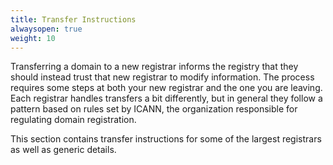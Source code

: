```yaml
---
title: Transfer Instructions
alwaysopen: true
weight: 10
---
```

Transferring a domain to a new registrar informs the registry that they should instead trust that new registrar to modify information. The process requires some steps at both your new registrar and the one you are leaving. Each registrar handles transfers a bit differently, but in general they follow a pattern based on rules set by ICANN, the organization responsible for regulating domain registration.

This section contains transfer instructions for some of the largest registrars as well as generic details.